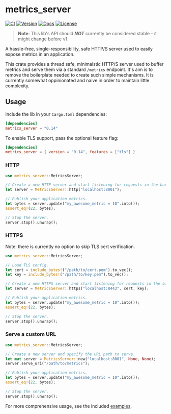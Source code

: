 # metrics_server
[![CI](https://github.com/loshz/metrics_server/actions/workflows/ci.yml/badge.svg)](https://github.com/loshz/metrics_server/actions/workflows/ci.yml)
[![Version](https://img.shields.io/crates/v/metrics_server.svg)](https://crates.io/crates/metrics_server)
[![Docs](https://docs.rs/metrics_server/badge.svg)](https://docs.rs/metrics_server)
[![License](https://img.shields.io/badge/license-MIT-blue.svg)](https://github.com/loshz/metrics_server/blob/main/LICENSE)

>**Note**: This lib's API should _**NOT**_ currently be considered stable - it might change before v1.

A hassle-free, single-responsibility, safe HTTP/S server used to easily expose metrics in an application.

This crate provides a thread safe, minimalstic HTTP/S server used to buffer metrics and serve them via a standard `/metrics` endpoint. It's aim is to remove the boilerplate needed to create such simple mechanisms. It is currently somewhat oppinionated and naive in order to maintain little complexity.


## Usage

Include the lib in your `Cargo.toml` dependencies:
```toml
[dependencies]
metrics_server = "0.14"
```

To enable TLS support, pass the optional feature flag:
```toml
[dependencies]
metrics_server = { version = "0.14", features = ["tls"] }
```

### HTTP
```rust
use metrics_server::MetricsServer;

// Create a new HTTP server and start listening for requests in the background.
let server = MetricsServer::http("localhost:8001");

// Publish your application metrics.
let bytes = server.update("my_awesome_metric = 10".into());
assert_eq!(22, bytes);

// Stop the server.
server.stop().unwrap();
```

### HTTPS
Note: there is currently no option to skip TLS cert verification.
```rust
use metrics_server::MetricsServer;

// Load TLS config.
let cert = include_bytes!("/path/to/cert.pem").to_vec();
let key = include_bytes!("/path/to/key.pem").to_vec();

// Create a new HTTPS server and start listening for requests in the background.
let server = MetricsServer::https("localhost:8443", cert, key);

// Publish your application metrics.
let bytes = server.update("my_awesome_metric = 10".into());
assert_eq!(22, bytes);

// Stop the server.
server.stop().unwrap();
```

### Serve a custom URL
```rust
use metrics_server::MetricsServer;

// Create a new server and specify the URL path to serve.
let mut server = MetricsServer::new("localhost:8001", None, None);
server.serve_uri("/path/to/metrics");

// Publish your application metrics.
let bytes = server.update("my_awesome_metric = 10".into());
assert_eq!(22, bytes);

// Stop the server.
server.stop().unwrap();
```

For more comprehensive usage, see the included [examples](./examples).
